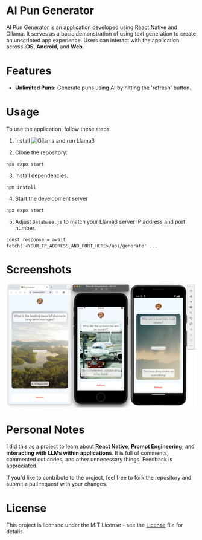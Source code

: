 # AI Pun Generator

AI Pun Generator is an application developed using React Native and Ollama. It serves as a basic demonstration of using text generation to create an unscripted app experience. Users can interact with the application across **iOS**, **Android**, and **Web**.

# Features
* **Unlimited Puns:** Generate puns using AI by hitting the 'refresh' button.

# Usage

To use the application, follow these steps:

1. Install ![Ollama](https://github.com/ollama/ollama) and run Llama3


2. Clone the repository:

```Terminal
npx expo start
```

3. Install dependencies:
```Terminal
npm install
```

4. Start the development server
```Terminal
npx expo start
```

5. Adjust `Database.js` to match your Llama3 server IP address and port number.  
```
const response = await fetch('<YOUR_IP_ADDRESS_AND_PORT_HERE>/api/generate' ...
```


# Screenshots

![Screenshot](./assets/images/screenshot.png)


# Personal Notes

I did this as a project to learn about **React Native**, **Prompt Engineering**, and **interacting with LLMs within applications**.  It is full of comments, commented out codes, and other unnecessary things. Feedback is appreciated.

If you'd like to contribute to the project, feel free to fork the repository and submit a pull request with your changes.


# License

This project is licensed under the MIT License - see the [License](LICENSE) file for details.